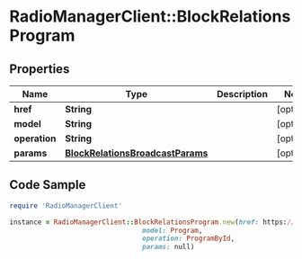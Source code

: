 # RadioManagerClient::BlockRelationsProgram

## Properties

Name | Type | Description | Notes
------------ | ------------- | ------------- | -------------
**href** | **String** |  | [optional] 
**model** | **String** |  | [optional] 
**operation** | **String** |  | [optional] 
**params** | [**BlockRelationsBroadcastParams**](BlockRelationsBroadcastParams.md) |  | [optional] 

## Code Sample

```ruby
require 'RadioManagerClient'

instance = RadioManagerClient::BlockRelationsProgram.new(href: https://radiomanager.pluxbox.com/api/v2/programs/1,
                                 model: Program,
                                 operation: ProgramById,
                                 params: null)
```


